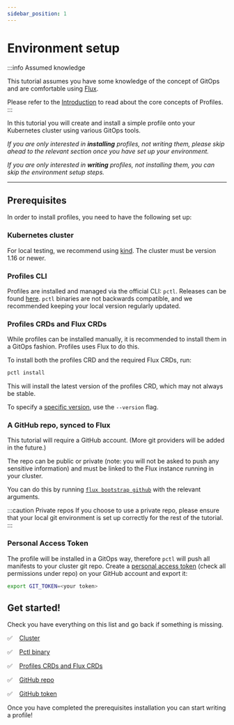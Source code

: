 ```yaml
---
sidebar_position: 1
---
```


# Environment setup

:::info Assumed knowledge

This tutorial assumes you have some knowledge of the concept of GitOps and are comfortable using
[Flux](https://fluxcd.io/).

Please refer to the [Introduction](/docs/intro) to read about the core concepts of Profiles.
:::



In this tutorial you will create and install a simple profile onto your Kubernetes cluster using various GitOps tools.

_If you are only interested in **installing** profiles, not writing them, please skip ahead to the relevant section
once you have set up your environment._

_If you are only interested in **writing** profiles, not installing them, you can skip the environment
setup steps._

------------------

## Prerequisites

In order to install profiles, you need to have the following set up:

### Kubernetes cluster

For local testing, we recommend using [kind](https://kind.sigs.k8s.io/docs/user/quick-start/).
The cluster must be version 1.16 or newer.

### Profiles CLI

Profiles are installed and managed via the official CLI: `pctl`.
Releases can be found [here](https://github.com/weaveworks/pctl/releases).
`pctl` binaries are not backwards compatible, and we recommended keeping your local
version regularly updated.

### Profiles CRDs and Flux CRDs

While profiles can be installed manually, it is recommended to install them in a GitOps fashion.
Profiles uses Flux to do this.

To install both the profiles CRD and the required Flux CRDs, run:

```bash
pctl install
```

This will install the latest version of the profiles CRD, which may not always be stable.

To specify a [specific version](https://github.com/weaveworks/profiles/releases), use the `--version` flag.

### A GitHub repo, synced to Flux

This tutorial will require a GitHub account. (More git providers will be added in the future.)

The repo can be public or private (note: you will not be asked to push any sensitive information) and must
be linked to the Flux instance running in your cluster.

You can do this by running [`flux bootstrap github`](https://fluxcd.io/docs/installation/#github-and-github-enterprise) with the relevant arguments.

:::caution Private repos
If you choose to use a private repo, please ensure that your local git environment is set
up correctly for the rest of the tutorial.
:::

### Personal Access Token

The profile will be installed in a GitOps way, therefore `pctl` will push all manifests to your cluster git repo.
Create a [personal access token](https://help.github.com/en/github/authenticating-to-github/creating-a-personal-access-token-for-the-command-line) (check all permissions under repo)
on your GitHub account and export it:

```bash
export GIT_TOKEN=<your token>
```

## Get started!

Check you have everything on this list and go back if something is missing.

 :white_check_mark: &nbsp;&nbsp; [Cluster](#kubernetes-cluster)

 :white_check_mark: &nbsp;&nbsp; [Pctl binary](#pctl-the-profiles-cli)

 :white_check_mark: &nbsp;&nbsp; [Profiles CRDs and Flux CRDs](#profiles-crds-and-flux-crds)

 :white_check_mark: &nbsp;&nbsp; [GitHub repo](#a-github-repo-synced-to-flux)

 :white_check_mark: &nbsp;&nbsp; [GitHub token](#personal-access-token)

Once you have completed the prerequisites installation you can start writing a profile!
